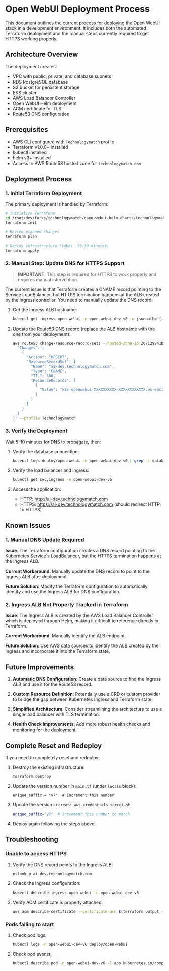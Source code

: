 # Open WebUI Deployment Process

This document outlines the current process for deploying the Open WebUI stack in a development environment. It includes both the automated Terraform deployment and the manual steps currently required to get HTTPS working properly.

## Architecture Overview

The deployment creates:

- VPC with public, private, and database subnets
- RDS PostgreSQL database
- S3 bucket for persistent storage
- EKS cluster
- AWS Load Balancer Controller
- Open WebUI Helm deployment
- ACM certificate for TLS
- Route53 DNS configuration

## Prerequisites

- AWS CLI configured with `Technologymatch` profile
- Terraform v1.0.0+ installed
- kubectl installed
- helm v3+ installed
- Access to AWS Route53 hosted zone for `technologymatch.com`

## Deployment Process

### 1. Initial Terraform Deployment

The primary deployment is handled by Terraform:

```bash
# Initialize Terraform
cd /root/dev/forks/technologymatch/open-webui-helm-charts/technologymatch/terraform/environments/dev-new
terraform init

# Review planned changes
terraform plan

# Deploy infrastructure (takes ~20-30 minutes)
terraform apply
```

### 2. Manual Step: Update DNS for HTTPS Support

> **IMPORTANT**: This step is required for HTTPS to work properly and requires manual intervention.

The current issue is that Terraform creates a CNAME record pointing to the Service LoadBalancer, but HTTPS termination happens at the ALB created by the Ingress controller. You need to manually update the DNS record:

1. Get the Ingress ALB hostname:
   ```bash
   kubectl get ingress open-webui -n open-webui-dev-v6 -o jsonpath='{.status.loadBalancer.ingress[0].hostname}'
   ```

2. Update the Route53 DNS record (replace the ALB hostname with the one from your deployment):
   ```bash
   aws route53 change-resource-record-sets --hosted-zone-id Z07129941DJZPRC9P0HJW --change-batch '{
     "Changes": [
       {
         "Action": "UPSERT",
         "ResourceRecordSet": {
           "Name": "ai-dev.technologymatch.com",
           "Type": "CNAME",
           "TTL": 300,
           "ResourceRecords": [
             {
               "Value": "k8s-openwebui-XXXXXXXXXX-XXXXXXXXXXXX.us-east-1.elb.amazonaws.com"
             }
           ]
         }
       }
     ]
   }' --profile Technologymatch
   ```

### 3. Verify the Deployment

Wait 5-10 minutes for DNS to propagate, then:

1. Verify the database connection:
   ```bash
   kubectl logs deploy/open-webui -n open-webui-dev-v6 | grep -i database
   ```

2. Verify the load balancer and ingress:
   ```bash
   kubectl get svc,ingress -n open-webui-dev-v6
   ```

3. Access the application:
   - HTTP: http://ai-dev.technologymatch.com
   - HTTPS: https://ai-dev.technologymatch.com (should redirect HTTP to HTTPS)

## Known Issues

### 1. Manual DNS Update Required

**Issue**: The Terraform configuration creates a DNS record pointing to the Kubernetes Service's LoadBalancer, but the HTTPS termination happens at the Ingress ALB.

**Current Workaround**: Manually update the DNS record to point to the Ingress ALB after deployment.

**Future Solution**: Modify the Terraform configuration to automatically identify and use the Ingress ALB for DNS configuration.

### 2. Ingress ALB Not Properly Tracked in Terraform

**Issue**: The Ingress ALB is created by the AWS Load Balancer Controller which is deployed through Helm, making it difficult to reference directly in Terraform.

**Current Workaround**: Manually identify the ALB endpoint.

**Future Solution**: Use AWS data sources to identify the ALB created by the Ingress and incorporate it into the Terraform state.

## Future Improvements

1. **Automatic DNS Configuration**: Create a data source to find the Ingress ALB and use it for the Route53 record.

2. **Custom Resource Definition**: Potentially use a CRD or custom provider to bridge the gap between Kubernetes Ingress and Terraform state.

3. **Simplified Architecture**: Consider streamlining the architecture to use a single load balancer with TLS termination.

4. **Health Check Improvements**: Add more robust health checks and monitoring for the deployment.

## Complete Reset and Redeploy

If you need to completely reset and redeploy:

1. Destroy the existing infrastructure:
   ```bash
   terraform destroy
   ```

2. Update the version number in `main.tf` (under `locals` block):
   ```hcl
   unique_suffix = "v7"  # Increment this number
   ```

3. Update the version in `create-aws-credentials-secret.sh`:
   ```bash
   unique_suffix="v7"  # Increment this number to match
   ```

4. Deploy again following the steps above.

## Troubleshooting

### Unable to access HTTPS

1. Verify the DNS record points to the Ingress ALB:
   ```bash
   nslookup ai-dev.technologymatch.com
   ```

2. Check the Ingress configuration:
   ```bash
   kubectl describe ingress open-webui -n open-webui-dev-v6
   ```

3. Verify ACM certificate is properly attached:
   ```bash
   aws acm describe-certificate --certificate-arn $(terraform output -raw db_secret_arn | sed 's/db-credentials/acm-certificate/') --profile Technologymatch
   ```

### Pods failing to start

1. Check pod logs:
   ```bash
   kubectl logs -n open-webui-dev-v6 deploy/open-webui
   ```

2. Check pod events:
   ```bash
   kubectl describe pod -n open-webui-dev-v6 -l app.kubernetes.io/component=open-webui
   ```